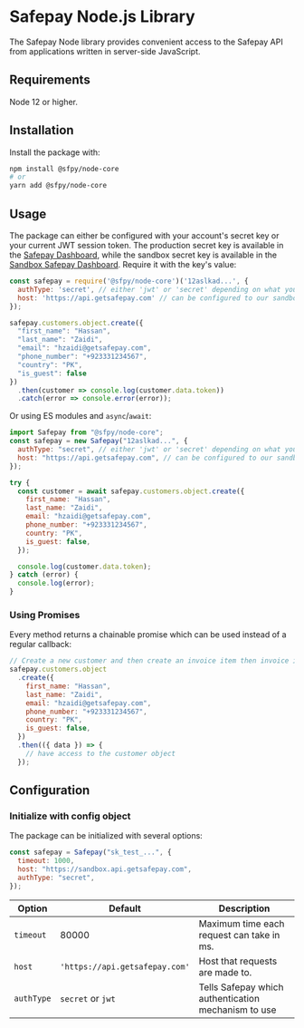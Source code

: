 # Safepay Node.js Library

The Safepay Node library provides convenient access to the Safepay API from
applications written in server-side JavaScript.

## Requirements

Node 12 or higher.

## Installation

Install the package with:

```sh
npm install @sfpy/node-core
# or
yarn add @sfpy/node-core
```

## Usage

The package can either be configured with your account's secret key or your
current JWT session token. The production secret key is available in the [Safepay Dashboard][api-keys], while the sandbox secret key is available in the [Sandbox Safepay Dashboard][sandbox-api-keys].
Require it with the key's value:

<!-- prettier-ignore -->
```js
const safepay = require('@sfpy/node-core')('12aslkad...', {
  authType: 'secret', // either 'jwt' or 'secret' depending on what you provide
  host: 'https://api.getsafepay.com' // can be configured to our sandbox host for test transactions
});

safepay.customers.object.create({
  "first_name": "Hassan",
  "last_name": "Zaidi",
  "email": "hzaidi@getsafepay.com",
  "phone_number": "+923331234567",
  "country": "PK",
  "is_guest": false
})
  .then(customer => console.log(customer.data.token))
  .catch(error => console.error(error));
```

Or using ES modules and `async`/`await`:

```js
import Safepay from "@sfpy/node-core";
const safepay = new Safepay("12aslkad...", {
  authType: "secret", // either 'jwt' or 'secret' depending on what you provide
  host: "https://api.getsafepay.com", // can be configured to our sandbox host for test transactions
});

try {
  const customer = await safepay.customers.object.create({
    first_name: "Hassan",
    last_name: "Zaidi",
    email: "hzaidi@getsafepay.com",
    phone_number: "+923331234567",
    country: "PK",
    is_guest: false,
  });

  console.log(customer.data.token);
} catch (error) {
  console.log(error);
}
```

### Using Promises

Every method returns a chainable promise which can be used instead of a regular
callback:

```js
// Create a new customer and then create an invoice item then invoice it:
safepay.customers.object
  .create({
    first_name: "Hassan",
    last_name: "Zaidi",
    email: "hzaidi@getsafepay.com",
    phone_number: "+923331234567",
    country: "PK",
    is_guest: false,
  })
  .then(({ data }) => {
    // have access to the customer object
  });
```

## Configuration

### Initialize with config object

The package can be initialized with several options:

```js
const safepay = Safepay("sk_test_...", {
  timeout: 1000,
  host: "https://sandbox.api.getsafepay.com",
  authType: "secret",
});
```

| Option     | Default                        | Description                                         |
| ---------- | ------------------------------ | --------------------------------------------------- |
| `timeout`  | 80000                          | Maximum time each request can take in ms.           |
| `host`     | `'https://api.getsafepay.com'` | Host that requests are made to.                     |
| `authType` | `secret` or `jwt`              | Tells Safepay which authentication mechanism to use |

[api-keys]: https://getsafepay.com/dashboard/developers/api
[sandbox-api-keys]: https://sandbox.api.getsafepay.com/dashboard/developers/api
